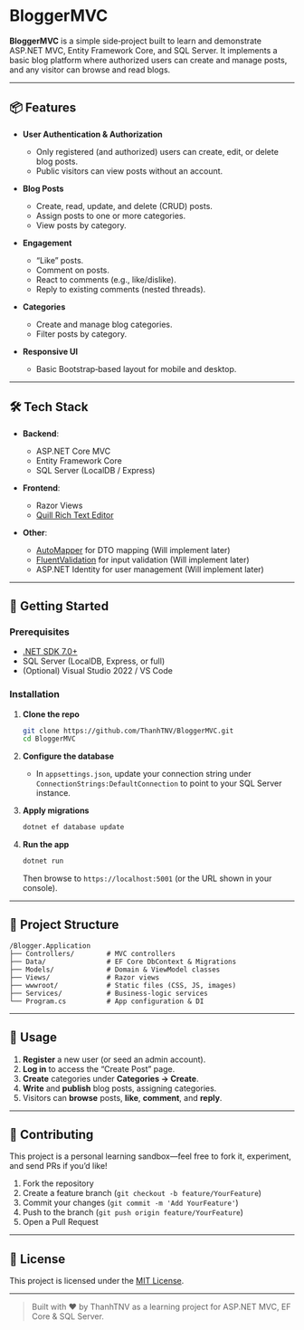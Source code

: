 # BloggerMVC

**BloggerMVC** is a simple side‑project built to learn and demonstrate ASP.NET MVC, Entity Framework Core, and SQL Server. It implements a basic blog platform where authorized users can create and manage posts, and any visitor can browse and read blogs.

---

## 📦 Features

- **User Authentication & Authorization**  
  - Only registered (and authorized) users can create, edit, or delete blog posts.  
  - Public visitors can view posts without an account.

- **Blog Posts**  
  - Create, read, update, and delete (CRUD) posts.  
  - Assign posts to one or more categories.  
  - View posts by category.

- **Engagement**  
  - “Like” posts.  
  - Comment on posts.  
  - React to comments (e.g., like/dislike).  
  - Reply to existing comments (nested threads).

- **Categories**  
  - Create and manage blog categories.  
  - Filter posts by category.

- **Responsive UI**  
  - Basic Bootstrap‑based layout for mobile and desktop.

---

## 🛠️ Tech Stack

- **Backend**:  
  - ASP.NET Core MVC  
  - Entity Framework Core  
  - SQL Server (LocalDB / Express)

- **Frontend**:  
  - Razor Views  
  - [Quill Rich Text Editor](https://quilljs.com/)

- **Other**:  
  - [AutoMapper](https://automapper.org/) for DTO mapping (Will implement later)
  - [FluentValidation](https://fluentvalidation.net/) for input validation  (Will implement later)
  - ASP.NET Identity for user management  (Will implement later)

---

## 🚀 Getting Started

### Prerequisites

- [.NET SDK 7.0+](https://dotnet.microsoft.com/download)  
- SQL Server (LocalDB, Express, or full)  
- (Optional) Visual Studio 2022 / VS Code

### Installation

1. **Clone the repo**  
   ```bash
   git clone https://github.com/ThanhTNV/BloggerMVC.git
   cd BloggerMVC
   ```

2. **Configure the database**  
   - In `appsettings.json`, update your connection string under `ConnectionStrings:DefaultConnection` to point to your SQL Server instance.

3. **Apply migrations**  
   ```bash
   dotnet ef database update
   ```

4. **Run the app**  
   ```bash
   dotnet run
   ```
   Then browse to `https://localhost:5001` (or the URL shown in your console).

---

## 📝 Project Structure

```
/Blogger.Application
├── Controllers/        # MVC controllers
├── Data/               # EF Core DbContext & Migrations
├── Models/             # Domain & ViewModel classes
├── Views/              # Razor views
├── wwwroot/            # Static files (CSS, JS, images)
├── Services/           # Business‑logic services
└── Program.cs          # App configuration & DI
```

---

## 🔄 Usage

1. **Register** a new user (or seed an admin account).  
2. **Log in** to access the “Create Post” page.  
3. **Create** categories under **Categories → Create**.  
4. **Write** and **publish** blog posts, assigning categories.  
5. Visitors can **browse** posts, **like**, **comment**, and **reply**.

---

## 🤝 Contributing

This project is a personal learning sandbox—feel free to fork it, experiment, and send PRs if you’d like!  

1. Fork the repository  
2. Create a feature branch (`git checkout -b feature/YourFeature`)  
3. Commit your changes (`git commit -m 'Add YourFeature'`)  
4. Push to the branch (`git push origin feature/YourFeature`)  
5. Open a Pull Request

---

## 📄 License

This project is licensed under the [MIT License](LICENSE).

---

> Built with ❤️ by ThanhTNV as a learning project for ASP.NET MVC, EF Core & SQL Server.

